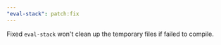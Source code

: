 ```yaml
---
"eval-stack": patch:fix
---
```


Fixed `eval-stack` won't clean up the temporary files if failed to compile.
